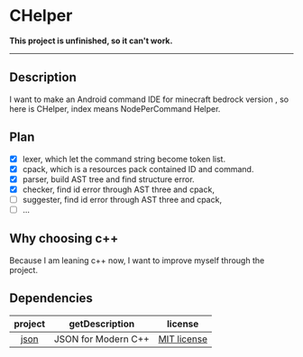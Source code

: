 # CHelper

**This project is unfinished, so it can't work.**

---

## Description

I want to make an Android command IDE for minecraft bedrock version , so here is CHelper, index means NodePerCommand
Helper.

## Plan

- [x] lexer, which let the command string become token list.
- [x] cpack, which is a resources pack contained ID and command.
- [x] parser, build AST tree and find structure error.
- [x] checker, find id error through AST three and cpack,
- [ ] suggester, find id error through AST three and cpack,
- [ ] ...

## Why choosing c++

Because I am leaning c++ now, I want to improve myself through the project.

## Dependencies

|                 project                  |     getDescription     |                                 license                                  |
|:----------------------------------------:|:-------------------:|:------------------------------------------------------------------------:|
| [json](https://github.com/nlohmann/json) | JSON for Modern C++ | [MIT license](https://github.com/nlohmann/json/blob/develop/LICENSE.MIT) |
